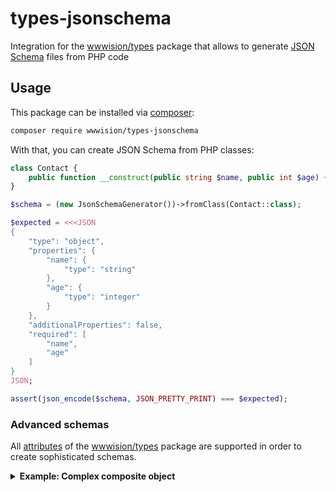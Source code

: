 # types-jsonschema

Integration for the [wwwision/types](https://github.com/bwaidelich/types) package that allows to generate [JSON Schema](https://json-schema.org/) files from PHP code

## Usage

This package can be installed via [composer](https://getcomposer.org):

```bash
composer require wwwision/types-jsonschema
```

With that, you can create JSON Schema from PHP classes:

```php
class Contact {
    public function __construct(public string $name, public int $age) {}
}

$schema = (new JsonSchemaGenerator())->fromClass(Contact::class);

$expected = <<<JSON
{
    "type": "object",
    "properties": {
        "name": {
            "type": "string"
        },
        "age": {
            "type": "integer"
        }
    },
    "additionalProperties": false,
    "required": [
        "name",
        "age"
    ]
}
JSON;

assert(json_encode($schema, JSON_PRETTY_PRINT) === $expected);
```

### Advanced schemas

All [attributes](https://github.com/bwaidelich/types/tree/main?tab=readme-ov-file#attributes) of the [wwwision/types](https://github.com/bwaidelich/types) package are supported in order to create sophisticated schemas.

<details>
<summary><b>Example: Complex composite object</b></summary>

```php
#[StringBased]
final class GivenName {
    private function __construct(public readonly string $value) {}
}

#[StringBased]
final class FamilyName {
    private function __construct(public readonly string $value) {}
}

final class FullName {
    public function __construct(
        public readonly GivenName $givenName,
        public readonly FamilyName $familyName,
    ) {}
}

#[Description('honorific title of a person')]
enum HonorificTitle
{
    #[Description('for men, regardless of marital status, who do not have another professional or academic title')]
    case MR;
    #[Description('for married women who do not have another professional or academic title')]
    case MRS;
    #[Description('for girls, unmarried women and married women who continue to use their maiden name')]
    case MISS;
    #[Description('for women, regardless of marital status or when marital status is unknown')]
    case MS;
    #[Description('for any other title that does not match the above')]
    case OTHER;
}

#[Description('A contact in the system')]
final class Contact {
    public function __construct(
        public readonly HonorificTitle $title,
        public readonly FullName $name,
        #[Description('Whether the contact is registered or not')]
        public bool $isRegistered = false,
    ) {}
}

$schema = (new JsonSchemaGenerator())->fromClass(Contact::class);

$expected = <<<JSON
{
    "type": "object",
    "description": "A contact in the system",
    "properties": {
        "title": {
            "type": "string",
            "description": "honorific title of a person",
            "enum": [
                "MR",
                "MRS",
                "MISS",
                "MS",
                "OTHER"
            ]
        },
        "name": {
            "type": "object",
            "properties": {
                "givenName": {
                    "type": "string"
                },
                "familyName": {
                    "type": "string"
                }
            },
            "additionalProperties": false,
            "required": [
                "givenName",
                "familyName"
            ]
        },
        "isRegistered": {
            "type": "boolean",
            "description": "Whether the contact is registered or not"
        }
    },
    "additionalProperties": false,
    "required": [
        "title",
        "name"
    ]
}
JSON;

assert(json_encode($schema, JSON_PRETTY_PRINT) === $expected);
```

### Middlewares (version 2.0)

Starting with version 2.0, middlewares can be registered to modify the schema generation process.
This is useful for logging, caching, or modifying the generated schema:

```php
// ...

class LoggingMiddleware implements SchemaGeneratorMiddleware {
    public array $log = [];
    public function __invoke(Types\Schema $schema, Closure $next): JsonSchema
    {
        $this->log[] = $schema->getName();
        return $next($schema);
    }
}

$middleware = new LoggingMiddleware();
$options = JsonSchemaGeneratorOptions::create()->withMiddleware($middleware);
$schema = (new JsonSchemaGenerator($options))->fromClass(Contact::class);

assert($middleware->log === ['Contact', 'HonorificTitle', 'FullName', 'GivenName', 'FamilyName', 'boolean']);
```

## Contribution

Contributions in the form of [issues](https://github.com/bwaidelich/types-jsonschema/issues) or [pull requests](https://github.com/bwaidelich/types-jsonschema/pulls) are highly appreciated

## License

See [LICENSE](./LICENSE)